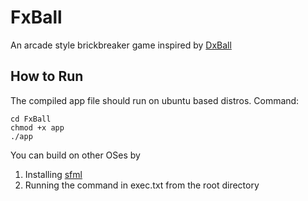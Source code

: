 # FxBall

An arcade style brickbreaker game inspired by [DxBall](https://gamesnostalgia.com/game/dx-ball)

## How to Run

The compiled app file should run on ubuntu based distros.
Command:

```
cd FxBall
chmod +x app
./app
```

You can build on other OSes by
1. Installing [sfml](https://www.sfml-dev.org/tutorials/2.6/)
2. Running the command in exec.txt from the root directory
